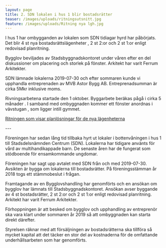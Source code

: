 ```yaml
---
layout: page
title: 2. SDN lokalen i hus 1 blir bostadsrätter
teaser: /images/uploads/ritningsutsnitt.jpg
feature: /images/uploads/Ritning nya lgh.jpg
---
```

I hus 1 har ombygganden av lokalen som SDN tidiagar hyrd har påbörjats. Det blir 4 st nya bostadsrättslägenheter , 2 st 2:or och 2 st 1:or enligt redovisad planritning. 

Bygglov beviljades av Stadsbyggnadskontoret under våren efter en del diskussioner om placering och storlek på fönster. Arkitekt har varit Ferrum Arkitekter.

SDN lämnade lokalerna 2019-07-30 och efter sommaren kunde vi upphandla entreprenaden av MVB Astor Bygg AB. Entreprenadsumman är cirka 5Mkr inklusive moms.

Rivningsarbetena startade den 1 oktober. Byggarbete beräkas pågå i cirka 5 månader. I samband med ombyggnaden kommer ett fönster anordnas i vävstugan , som ligger intill gymmet. 

[Ritningen som visar planlösningar för de nya lägenheterna](/images/uploads/Ritning.pdf)

\---

Föreningen har sedan lång tid tillbaka hyrt ut lokaler i bottenvåningen i hus 1 till Stadsdelsnämnden Centrum (SDN). Lokalerna har tidigare använts för vård av multihandikappade barn. De senaste åren har de fungerat som stödboende för ensamkommande ungdomar.

Föreningen har sagt upp avtalet med SDN från och med 2019-07-30. Avsikten är bygga om lokalerna till bostadsrätter. På föreningsstämman år 2018 togs ett stämmobeslut i frågan.

Framtagande av en Bygglovshandling har genomförts och en ansökan om bygglov har lämnats till Stadsbyggnadskontoret. Ansökan avser byggande av 4 st bostadsrätter, 2 st 2:or och 2 st 1:or enligt redovisad planritning. Arkitekt har varit Ferrum Arkitekter.

Förhoppningen är att besked om bygglov och upphandling av entreprenör ska vara klart under sommaren år 2019 så att ombyggnaden kan starta direkt därefter.

Styrelsen räknar med att försäljningen av bostadsrätterna ska tillföra så mycket kapital att det täcker en stor del av kostnaderna för de omfattande underhållsarbeten som har genomförts.
